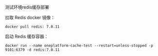 测试环境redis缓存部署

拉取 Redis docker 镜像：

```shell
docker pull redis: 7.0.11
```

启动 Redis 缓存容器：

```shell
docker run --name oneplatform-cache-test --restart=unless-stopped -p 9101:6379 -d redis:7.0.11
```

